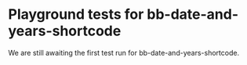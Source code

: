 # Playground tests for bb-date-and-years-shortcode
We are still awaiting the first test run for bb-date-and-years-shortcode.
